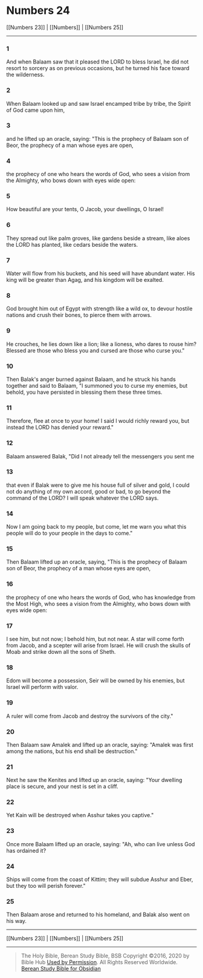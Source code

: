 # Numbers 24

[[Numbers 23]] | [[Numbers]] | [[Numbers 25]]

---

### 1
And when Balaam saw that it pleased the LORD to bless Israel, he did not resort to sorcery as on previous occasions, but he turned his face toward the wilderness.

### 2
When Balaam looked up and saw Israel encamped tribe by tribe, the Spirit of God came upon him,

### 3
and he lifted up an oracle, saying: "This is the prophecy of Balaam son of Beor, the prophecy of a man whose eyes are open,

### 4
the prophecy of one who hears the words of God, who sees a vision from the Almighty, who bows down with eyes wide open:

### 5
How beautiful are your tents, O Jacob, your dwellings, O Israel!

### 6
They spread out like palm groves, like gardens beside a stream, like aloes the LORD has planted, like cedars beside the waters.

### 7
Water will flow from his buckets, and his seed will have abundant water. His king will be greater than Agag, and his kingdom will be exalted.

### 8
God brought him out of Egypt with strength like a wild ox, to devour hostile nations and crush their bones, to pierce them with arrows.

### 9
He crouches, he lies down like a lion; like a lioness, who dares to rouse him? Blessed are those who bless you and cursed are those who curse you."

### 10
Then Balak's anger burned against Balaam, and he struck his hands together and said to Balaam, "I summoned you to curse my enemies, but behold, you have persisted in blessing them these three times.

### 11
Therefore, flee at once to your home! I said I would richly reward you, but instead the LORD has denied your reward."

### 12
Balaam answered Balak, "Did I not already tell the messengers you sent me

### 13
that even if Balak were to give me his house full of silver and gold, I could not do anything of my own accord, good or bad, to go beyond the command of the LORD? I will speak whatever the LORD says.

### 14
Now I am going back to my people, but come, let me warn you what this people will do to your people in the days to come."

### 15
Then Balaam lifted up an oracle, saying, "This is the prophecy of Balaam son of Beor, the prophecy of a man whose eyes are open,

### 16
the prophecy of one who hears the words of God, who has knowledge from the Most High, who sees a vision from the Almighty, who bows down with eyes wide open:

### 17
I see him, but not now; I behold him, but not near. A star will come forth from Jacob, and a scepter will arise from Israel. He will crush the skulls of Moab and strike down all the sons of Sheth.

### 18
Edom will become a possession, Seir will be owned by his enemies, but Israel will perform with valor.

### 19
A ruler will come from Jacob and destroy the survivors of the city."

### 20
Then Balaam saw Amalek and lifted up an oracle, saying: "Amalek was first among the nations, but his end shall be destruction."

### 21
Next he saw the Kenites and lifted up an oracle, saying: "Your dwelling place is secure, and your nest is set in a cliff.

### 22
Yet Kain will be destroyed when Asshur takes you captive."

### 23
Once more Balaam lifted up an oracle, saying: "Ah, who can live unless God has ordained it?

### 24
Ships will come from the coast of Kittim; they will subdue Asshur and Eber, but they too will perish forever."

### 25
Then Balaam arose and returned to his homeland, and Balak also went on his way.

---

[[Numbers 23]] | [[Numbers]] | [[Numbers 25]]

---

> The Holy Bible, Berean Study Bible, BSB
> Copyright &copy;2016, 2020 by Bible Hub
> [Used by Permission](https://berean.bible/terms.htm). All Rights Reserved Worldwide.
> [Berean Study Bible for Obsidian](https://github.com/gapmiss/berean-study-bible-for-obsidian)</small>

